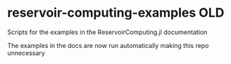 # reservoir-computing-examples OLD
Scripts for the examples in the ReservoirComputing.jl documentation

The examples in the docs are now run automatically making this repo unnecessary
